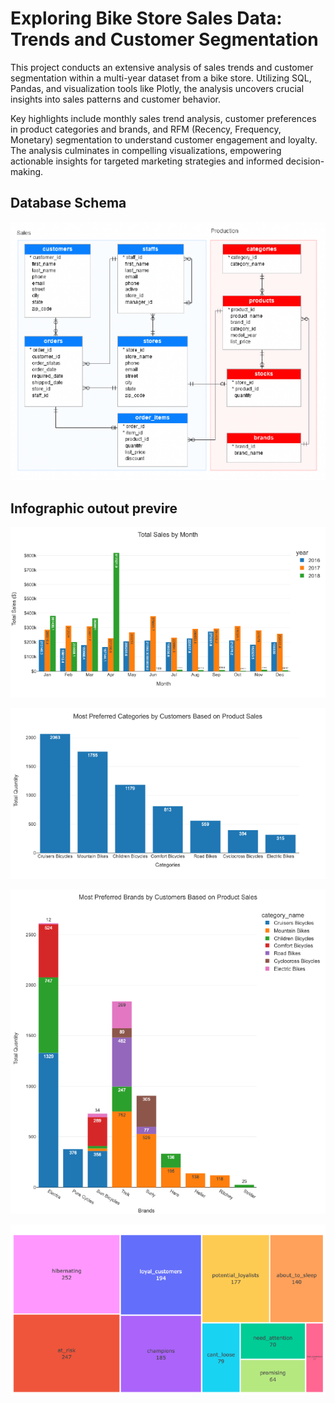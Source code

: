 
# Exploring Bike Store Sales Data: Trends and Customer Segmentation

This project conducts an extensive analysis of sales trends and customer segmentation within a multi-year dataset from a bike store. Utilizing SQL, Pandas, and visualization tools like Plotly, the analysis uncovers crucial insights into sales patterns and customer behavior.

Key highlights include monthly sales trend analysis, customer preferences in product categories and brands, and RFM (Recency, Frequency, Monetary) segmentation to understand customer engagement and loyalty. The analysis culminates in compelling visualizations, empowering actionable insights for targeted marketing strategies and informed decision-making.

## Database Schema
![Database Schema](https://github.com/kelvislcy/Analyzing-Bike-Store-Data-Sales-Trends-and-Customer-Segmentation/blob/main/Bikestore_db_schema.png?raw=true)

## Infographic outout previre
![New plot 1](https://github.com/kelvislcy/Analyzing-Bike-Store-Data-Sales-Trends-and-Customer-Segmentation/blob/main/output/Total_Sales_by_Month.png?raw=true)

![New plot 2](https://github.com/kelvislcy/Analyzing-Bike-Store-Data-Sales-Trends-and-Customer-Segmentation/blob/main/output/Most_Preferred_Categories.png?raw=true)

![New plot 3](https://github.com/kelvislcy/Analyzing-Bike-Store-Data-Sales-Trends-and-Customer-Segmentation/blob/main/output/Most_Preferred_Brands.png?raw=true)

![New plot 4](https://github.com/kelvislcy/Analyzing-Bike-Store-Data-Sales-Trends-and-Customer-Segmentation/blob/main/output/Customer_Segment_Treemap.png?raw=true)



